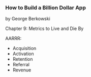 ### How to Build a Billion Dollar App
by George Berkowski

Chapter 9: Metrics to Live and Die By

AARRR:
- Acquisition
- Activation
- Retention
- Referral
- Revenue


